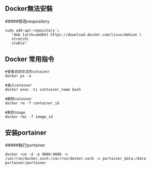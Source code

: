 ## Docker無法安裝
#####修改respository
```
sudo add-apt-repository \
   "deb [arch=amd64] https://download.docker.com/linux/debian \
   stretch\
   stable"
```

##  Docker 常用指令
```
#查看目前存活的cotainer
docker ps -a

#進入cotainer
docker exec -ti container_name bash

#刪除cotainer
docker rm -f container_id 

#刪除image
docker rmi -f image_id
```
## 安装portainer
#####執行portainer
```
docker run -d -p 9000:9000 -v /var/run/docker.sock:/var/run/docker.sock -v portainer_data:/data portainer/portainer
```
